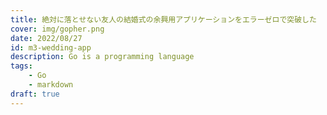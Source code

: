 ```yaml
---
title: 絶対に落とせない友人の結婚式の余興用アプリケーションをエラーゼロで突破した
cover: img/gopher.png
date: 2022/08/27
id: m3-wedding-app
description: Go is a programming language
tags:
    - Go
    - markdown
draft: true
---
```

